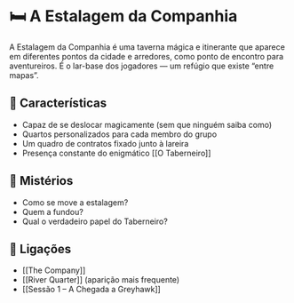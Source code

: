 # 🛏️ A Estalagem da Companhia

A Estalagem da Companhia é uma taverna mágica e itinerante que aparece em diferentes pontos da cidade e arredores, como ponto de encontro para aventureiros. É o lar-base dos jogadores — um refúgio que existe “entre mapas”.

## 🔮 Características

- Capaz de se deslocar magicamente (sem que ninguém saiba como)
- Quartos personalizados para cada membro do grupo
- Um quadro de contratos fixado junto à lareira
- Presença constante do enigmático [[O Taberneiro]]

## 🧩 Mistérios

- Como se move a estalagem?
- Quem a fundou?
- Qual o verdadeiro papel do Taberneiro?

## 📎 Ligações

- [[The Company]]
- [[River Quarter]] (aparição mais frequente)
- [[Sessão 1 – A Chegada a Greyhawk]]

